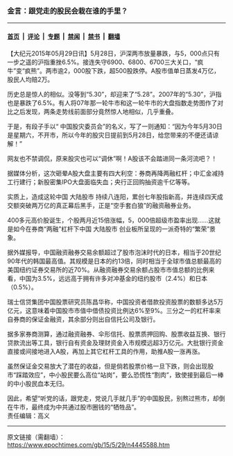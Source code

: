 ### 金言：跟党走的股民会栽在谁的手里？

---

#### [首页](../../../..?n4445588) &nbsp;|&nbsp; [评论](../../../../../epoch-comment?n4445588) &nbsp;|&nbsp; [专题](../../../../../epoch-special?n4445588) &nbsp;|&nbsp; [禁闻](../../../../../epoch-news?n4445588) &nbsp;|&nbsp; [禁书](../../../../../books?n4445588) &nbsp;|&nbsp; [翻墙](https://github.com/gfw-breaker/nogfw/blob/master/README.md?n4445588)


<div class="post_content" id="artbody" itemprop="articleBody">
 <!-- article content begin -->
 <p>
  【大纪元2015年05月29日讯】5月28日，沪深两市放量暴跌，与5，000点只有一步之遥的沪指重挫6.5%。接连失守6900、6800、6700三大关口，“疯牛”变“疯熊”。两市逾2，000股下跌，超500股跌停。A股市值单日蒸发4万亿，股民人均赔2万。
 </p>
 <p>
  历史总是惊人的相似。没等到“5.30”，却迎来了“5.28”。2007年的“5.30”，沪指也是暴跌了6.5%。有人将07年那一轮牛市和这一轮牛市的大盘指数走势图作了对比之后发现，两条走势线前面部分竟然惊人地相似，几乎重叠。
 </p>
 <p>
  于是，有段子手以“ 中国股灾委员会”的名义，写了一则通知：“因为今年5月30日是星期六，不开市，所以今年的股灾日提前到5月28日，给您带来的不便还请谅解！”
 </p>
 <p>
  网友也不禁调侃，原来股灾也可以“调休”啊！A股该不会踏进同一条河流吧？！
 </p>
 <p>
  据媒体分析，这次砸晕A股大盘主要有四大利空：券商再降两融杠杆；中汇金减持工行建行；新股密集IPO大盘面临失血；央行正回购抽资逾千亿等等。
 </p>
 <p>
  实质上，造成这轮中国
  <ok href="https://www.epochtimes.com/gb/tag/%E5%A4%A7%E9%99%86%E8%82%A1%E5%B8%82.html">
   大陆股市
  </ok>
  持续八连阳，累创七年股指新高，并连续四天成交额突破两万亿的真正幕后黑手，正是“空手套白狼”的融资融券业务。
 </p>
 <p>
  400多元高价股诞生，个股两月近15倍涨幅，5，000倍超级市盈率出现……这就是如今在券商“两融”杠杆下中国
  <ok href="https://www.epochtimes.com/gb/tag/%E5%A4%A7%E9%99%86%E8%82%A1%E5%B8%82.html">
   大陆股市
  </ok>
  创业板所呈现的一派奇特的“繁荣”景象。
 </p>
 <p>
  据外媒报导，中国融资融券交易余额超过了股市泡沫时代的日本，相当于20世纪90年代的韩国最高值。其规模是日本的约13倍，同时相当于全球市值总额最高的美国纽约证券交易所的近70%。从融资融券交易余额占股市市值总额的比例来看，中国为3.5%，远远高于拥有许多对冲基金的纽约股市（2.4%）和日本 （0.5%）。
 </p>
 <p>
  瑞士信贷集团中国股票研究员陈昌华称，中国投资者借款投资股票的数额多达5万亿元，这意味着中国股市市值中借债投资比例达6%至9%。三分之一的杠杆率来自券商的保证金融资，其余部分则出自信托公司及银行。
 </p>
 <p>
  据多家券商测算，通过融资融券、伞形信托、股票质押回购、股票收益互换、银行贷款流出等工具，银行自有资金及理财资金入市规模远超3万亿元。大批银行资金直接或间接地进入A股，再加上其它杠杆工具的作用，助推A股一涨再涨。
 </p>
 <p>
  虽然保证金交易放大了潜在的收益，但是倘若股票价格一旦下跌，则会出现股市“踩踏效应”，中小股民要么高位“站岗”，要么恐慌性“割肉”，致使接到最后一棒的中小股民血本无归。
 </p>
 <p>
  因此，希望“听党的话，跟党走，党说几手就几手”的中国股民，别熬过熊市，却倒在牛市，最终成为中共通过股市圈钱的“牺牲品”。
  <br/>
  责任编辑：高义
 </p>
 <!-- article content end -->
 <div id="below_article_ad">
 </div>
</div>


---

原文链接（需翻墙）：https://www.epochtimes.com/gb/15/5/29/n4445588.htm